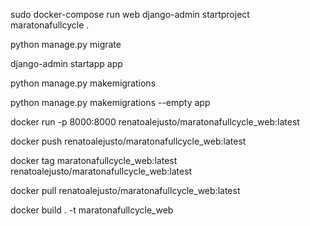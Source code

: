 sudo docker-compose run web django-admin startproject maratonafullcycle .

python manage.py migrate

django-admin startapp app

python manage.py makemigrations

python manage.py makemigrations --empty app

docker run -p 8000:8000 renatoalejusto/maratonafullcycle_web:latest

docker push renatoalejusto/maratonafullcycle_web:latest

docker tag maratonafullcycle_web:latest renatoalejusto/maratonafullcycle_web:latest

docker pull renatoalejusto/maratonafullcycle_web:latest

docker build . -t maratonafullcycle_web